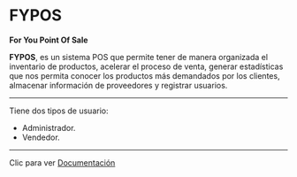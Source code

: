 # FYPOS 
**For You Point Of Sale**

**FYPOS**, es un sistema POS que permite tener de
 manera organizada el inventario de productos, acelerar
 el proceso de venta, generar estadísticas que nos permita conocer los productos más demandados por los clientes, almacenar información de proveedores y registrar usuarios.
***

 Tiene dos tipos de usuario:
 * Administrador.
 * Vendedor.

***

Clic para ver  [Documentación](https://drive.google.com/drive/folders/1e3IaNRnrvfVBT0ISYwtnLo9T-eUKk9fV?usp=sharing "Ver documentación")

